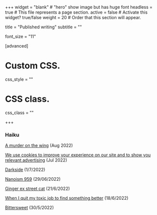 +++
widget = "blank" # "hero" show image but has huge font
headless = true  # This file represents a page section.
active = false  # Activate this widget? true/false
weight = 20  # Order that this section will appear.

title = "Published writing"
subtitle = ""


font_size = "11"

  
[advanced]
 # Custom CSS. 
 css_style = ""
 
 # CSS class.
 css_class = ""
 
+++


### Haiku

  
[A murder on the wing](https://fiftywordstories.com/2022/08/01/fiona-h-evans-a-murder-on-the-wing/) (Aug 2022)

[We use cookies to improve your experience on our site and to show you relevant advertising](https://www.paragraphplanet.com/) (Jul 2022)

[Darkside](https://issuu.com/hauntedwordspress/docs/haunted_words_press_issue_one_2_) (1/7/2022)

[Nanoism 959](https://nanoism.net/stories/959/) (29/06/2022)

[Ginger ex street cat](https://www.amazon.com.au/Serious-Flash-Fiction-Single-collection/dp/B0B4JS8KM7/ref=sr_1_1?crid=1V8YDNEGYF9P3&keywords=serious+flash+fiction+2022&qid=1659411511&s=digital-text&sprefix=serious+flash+fiction+2022%2Cdigital-text%2C282&sr=1-1-catcorr) (21/6/2022)

[When I quit my toxic job to find something better](https://sixsentences.blogspot.com/2022/06/when-i-quit-my-toxic-job-to-find.html) (18/6/2022)

[Bittersweet](https://microfictionmondaymagazine.com/2022/05/30/microfiction-monday-136th-edition/) (30/5/2022)

